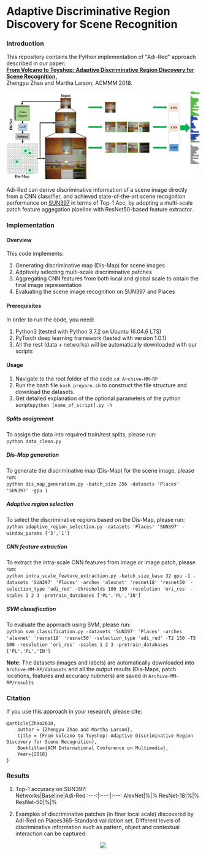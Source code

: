 # Adaptive Discriminative Region Discovery for Scene Recognition

### Introduction

This repository contains the Python implementation of "Adi-Red" approach described in our paper:  
**[From Volcano to Toyshop: Adaptive Discriminative Region Discovery for Scene Recognition](https://dl.acm.org/citation.cfm?id=3240698),**  
Zhengyu Zhao and Martha Larson, ACMMM 2018.
<p align="center">
  <img src="https://github.com/ZhengyuZhao/Adaptive-Discriminative-Region-Discovery/blob/master/figures/diagram_textwidth.jpg" width='600'>
</p>

Adi-Red can derive discriminative information of a scene image directly from a CNN classifier, and achieved state-of-the-art scene recognition performance on [SUN397](https://groups.csail.mit.edu/vision/SUN/) in terms of Top-1 Acc, by adopting a multi-scale patch feature aggegation pipeline with ResNet50-based feature extractor.

### Implementation

#### Overview

This code implements:
 1. Generating discriminative map (Dis-Map) for scene images
 2. Adptively selecting multi-scale discriminative patches
 3. Aggregating CNN features from both local and global scale to obtain the final image representation
 4. Evaluating the scene image recognition on SUN397 and Places
 
#### Prerequisites

In order to run the code, you need:  
1. Python3 (tested with Python 3.7.2 on Ubuntu 16.04.6 LTS)
2. PyTorch deep learning framework (tested with version 1.0.1)
3. All the rest (data + networks) will be automatically downloaded with our scripts

#### Usage

1. Navigate to the root folder of the code.```cd Archive-MM-RP```  
2. Run the bash file ```bash prepare.sh``` to construct the file structure and download the datasets.  
3. Get detailed explanation of the optional parameters of the python scripts```python [name_of_script].py -h```

##### Splits assignment

To assign the data into required train/test splits, please run:  
```python data_clean.py```

##### Dis-Map generation

To generate the discriminative map (Dis-Map) for the scene image, please run:  
```python dis_map_generation.py -batch_size 256 -datasets 'Places' 'SUN397' -gpu 1```

##### Adaptive region selection

To select the discriminative regions based on the Dis-Map, please run:  
```python adaptive_region_selection.py -datasets 'Places' 'SUN397' -window_params ['3','1']```

##### CNN feature extraction

To extract the intra-scale CNN features from image or image patch, please run:  
```python intra_scale_feature_extraction.py -batch_size_base 32 gpu -1 -datasets 'SUN397' 'Places' -arches 'alexnet' 'resnet18' 'resnet50' -selection_type 'adi_red' -thresholds 100 150 -resolution 'ori_res' -scales 1 2 3 -pretrain_databases ['PL','PL','IN']```

##### SVM classification

To evaluate the approach using SVM, please run:  
```python svm_classification.py -datasets 'SUN397' 'Places' -arches 'alexnet' 'resnet18' 'resnet50' -selection_type 'adi_red' -T2 150 -T3 100 -resolution 'ori_res' -scales 1 2 3 -pretrain_databases ['PL','PL','IN']```

**Note**: The datasets (images and labels) are automatically downloaded into ```Archive-MM-RP/datasets``` and all the output results (Dis-Maps, patch locations, features and accuracy nubmers) are saved in ```Archive-MM-RP/results```


### Citation

If you use this approach in your research, please cite:

	@article{Zhao2018,
		author = {Zhengyu Zhao and Martha Larson},
		title = {From Volcano to Toyshop: Adaptive Discriminative Region Discovery for Scene Recognition},
		Booktitle={ACM International Conference on Multimedia},
		Year={2018}
	}


### Results

1. Top-1 accuracy on SUN397:  
	Networks|Baseline|Adi-Red
	:---:|:---:|:---:
	AlexNet|%|%
	ResNet-18|%|%
	ResNet-50|%|%
	
2. Examples of discriminative patches (in finer local scale) discovered by Adi-Red on Places365-Standard validation set. Different levels of discriminative information such as pattern, object and contextual interaction can be captured.
<p align="center">
<img src="https://github.com/ZhengyuZhao/Adaptive-Discriminative-Region-Discovery/blob/master/figures/dis_patch_examples.png" width='800'>
</p>
